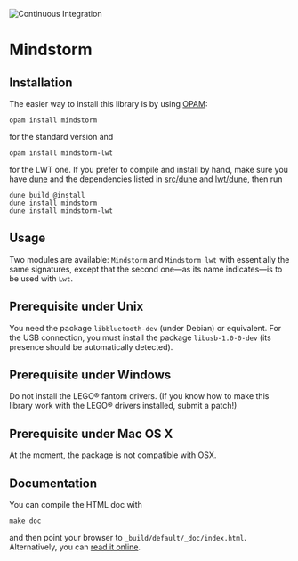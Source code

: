 ![Continuous Integration](https://github.com/Chris00/ocaml-mindstorm/actions/workflows/main.yml/badge.svg)

Mindstorm
=========

Installation
------------

The easier way to install this library is by using [OPAM][]:

    opam install mindstorm

for the standard version and

    opam install mindstorm-lwt

for the LWT one.  If you prefer to compile and install by hand, make
sure you have [dune][] and the dependencies listed in
[src/dune](src/dune) and [lwt/dune](lwt/dune), then run

    dune build @install
    dune install mindstorm
    dune install mindstorm-lwt

[OPAM]: https://opam.ocaml.org/
[dune]: https://github.com/ocaml/dune


Usage
-----

Two modules are available: `Mindstorm` and `Mindstorm_lwt` with
essentially the same signatures, except that the second one—as its
name indicates—is to be used with `Lwt`.


Prerequisite under Unix
-----------------------

You need the package `libbluetooth-dev` (under Debian) or equivalent.
For the USB connection, you must install the package `libusb-1.0-0-dev`
(its presence should be automatically detected).

Prerequisite under Windows
--------------------------

Do not install the LEGO® fantom drivers.  (If you know how to make
this library work with the LEGO® drivers installed, submit a patch!)

Prerequisite under Mac OS X
---------------------------

At the moment, the package is not compatible with OSX.

Documentation
-------------

You can compile the HTML doc with

    make doc

and then point your browser to `_build/default/_doc/index.html`.
Alternatively, you can
[read it online](https://Chris00.github.io/ocaml-mindstorm/doc/).
